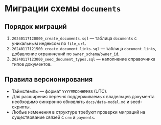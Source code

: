 # Миграции схемы `documents`

## Порядок миграций

1. `20240117120000_create_documents.sql` — таблица `documents` с уникальным индексом по `file_url`.
2. `20240117121500_create_document_links.sql` — таблица `document_links`, добавление ограничений по `owner_schema`/`owner_id`.
3. `20240117123000_seed_document_types.sql` — наполнение справочника типов документов.

## Правила версионирования

* Таймстемпы — формат `YYYYMMDDHHMMSS` (UTC).
* Для расширения перечня поддерживаемых владельцев документа необходимо синхронно обновлять `docs/data-model.md` и seed-скрипты.
* Любые изменения в структуре требуют проверки миграций на существование связей с `crm` и `payments`.
